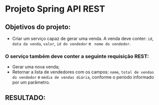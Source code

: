 # Projeto Spring API REST

## Objetivos do projeto:

* Criar um serviço capaz de gerar uma venda. A venda deve conter: `id`, `data da venda`, `valor`, `id do vendedor` e ` nome do vendedor`.

### O serviço também deve conter a seguinte requisição REST:
- Gerar uma nova venda;
- Retornar a lista de vendedores com os campos: `nome`, `total de vendas do vendedor` e `média de vendas diária`, conforme o período informado por um parâmetro.

## RESULTADO: